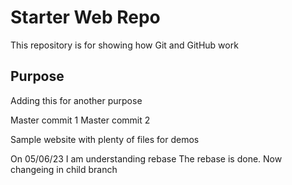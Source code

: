 # Starter Web Repo

This repository is for showing how Git and GitHub work

## Purpose
Adding this for another purpose

Master commit 1 
Master commit 2

Sample website with plenty of files for demos

On 05/06/23 I am understanding rebase
The rebase is done. Now changeing in child branch
